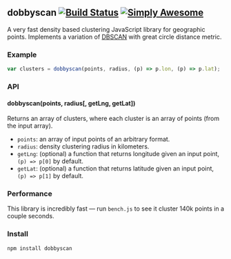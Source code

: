 ## dobbyscan [![Build Status](https://travis-ci.org/mapbox/dobbyscan.svg?branch=master)](https://travis-ci.org/mapbox/dobbyscan) [![Simply Awesome](https://img.shields.io/badge/simply-awesome-brightgreen.svg)](https://github.com/mourner/projects)

A very fast density based clustering JavaScript library for geographic points. Implements a variation of [DBSCAN](https://en.wikipedia.org/wiki/DBSCAN) with great circle distance metric.

### Example

```js
var clusters = dobbyscan(points, radius, (p) => p.lon, (p) => p.lat);
```

### API

#### dobbyscan(points, radius[, getLng, getLat])

Returns an array of clusters, where each cluster is an array of points (from the input array).

- `points`: an array of input points of an arbitrary format.
- `radius`: density clustering radius in kilometers.
- `getLng`: (optional) a function that returns longitude given an input point, `(p) => p[0]` by default.
- `getLat`: (optional) a function that returns latitude given an input point, `(p) => p[1]` by default.

### Performance

This library is incredibly fast — run `bench.js` to see it cluster 140k points in a couple seconds.

### Install

```
npm install dobbyscan
```
